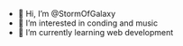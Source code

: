 - 👋 Hi, I’m @StormOfGalaxy
- 👀 I’m interested in conding and music
- 🌱 I’m currently learning web development
<!---
StormOfGalaxy/StormOfGalaxy is a ✨ special ✨ repository because its `README.md` (this file) appears on your GitHub profile.
You can click the Preview link to take a look at your changes.
--->
